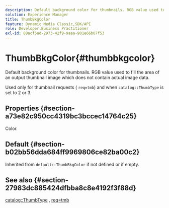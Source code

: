 ```yaml
---
description: Default background color for thumbnails. RGB value used to fill the area of an output thumbnail image which does not contain actual image data.
solution: Experience Manager
title: ThumbBkgColor
feature: Dynamic Media Classic,SDK/API
role: Developer,Business Practitioner
exl-id: 88acf5ad-2973-42f9-9aaa-901e66b07f53
---
```

# ThumbBkgColor{#thumbbkgcolor}

Default background color for thumbnails. RGB value used to fill the area of an output thumbnail image which does not contain actual image data.

 Used only for thumbnail requests ( `req=tmb`) and when `catalog::ThumbType` is set to 2 or 3.

## Properties {#section-a73e82c950cc4319bc3bccec14764c25}

Color.

## Default {#section-b02bb56dda684ff9969806ce82ba00c2}

Inherited from `default::ThumbBkgColor` if not defined or if empty.

## See also {#section-27983dc885424dfbba8c8e4192f3f88d}

[catalog::ThumbType](../../../../../is-api/image-catalog/image-serving-api-ref/c-image-catalog-reference/c-image-svg-data-reference/c-image-data-reference/r-thumbtype-cat.md#reference-41149ddffc8749cba2f8d9c8e2611e03) , [req=tmb](../../../../../is-api/http-ref/image-serving-api-ref/c-http-protocol-reference/c-command-reference/r-req/r-req.md#reference-907cdb4a97034db7ad94695f25552e76)

